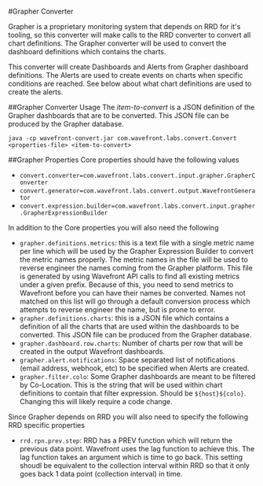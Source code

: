 #Grapher Converter

Grapher is a proprietary monitoring system that depends on RRD for it's tooling, so this converter will make calls to the RRD converter to convert all chart definitions. The Grapher converter will be used to convert the dashboard definitions which contains the charts.

This converter will create Dashboards and Alerts from Grapher dashboard definitions. The Alerts are used to create events on charts when specific conditions are reached. See below about what chart definitions are used to create the alerts.

##Grapher Converter Usage
The _item-to-convert_ is a JSON definition of the Grapher dashboards that are to be converted.  This JSON file can be produced by the Grapher database.

`java -cp wavefront-convert.jar com.wavefront.labs.convert.Convert <properties-file> <item-to-convert>`

            
##Grapher Properties
Core properties should have the following values
- `convert.converter=com.wavefront.labs.convert.input.grapher.GrapherConverter`
- `convert.generator=com.wavefront.labs.convert.output.WavefrontGenerator`
- `convert.expression.builder=com.wavefront.labs.convert.input.grapher.GrapherExpressionBuilder`

In addition to the Core properties you will also need the following
- `grapher.definitions.metrics`: this is a text file with a single metric name per line which will be used by the Grapher Expression Builder to convert the metric names properly. The metric names in the file will be used to reverse engineer the 
names coming from the Grapher platform. This file is generated by using Wavefront API calls to find all existing metrics under a given prefix. Because of this, you need to send metrics to Wavefront before you can have their names be converted. 
Names not matched on this list will go through a default conversion process which attempts to reverse engineer the name, but is prone to error. 
- `grapher.definitions.charts`: this is a JSON file which contains a definition of all the charts that are used within the dashboards to be converted. This JSON file can be produced from the Grapher database. 
- `grapher.dashboard.row.charts`: Number of charts per row that will be created in the output Wavefront dashboards.
- `grapher.alert.notifications`: Space separated list of notifications (email address, webhook, etc) to be specified when Alerts are created. 
- `grapher.filter.colo`: Some Grapher dashboards are meant to be filtered by Co-Location.  This is the string that will be used within chart definitions to contain that filter expression.  Should be `${host}${colo}`. Changing this will likely 
require a 
code change.

Since Grapher depends on RRD you will also need to specify the following RRD specific properties
- `rrd.rpn.prev.step`: RRD has a PREV function which will return the previous data point.  Wavefront uses the lag function to achieve this.  The lag function takes an argument which is time to go back.  This setting shoudl be equivalent to the 
collection interval within RRD so that it only goes back 1 data point (collection interval) in time.